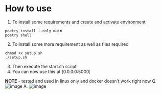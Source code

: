 # How to use
1. To install some requirements and create and activate environment 
```console
poetry install --only main 
poetry shell
```
2. To install some more requirement as well as files required
```console.
chmod +x setup.sh
./setup.sh
```
3. Then execute the start.sh script
4. You can now use this at [0.0.0.0:5000]

**NOTE** - tested and used in linux only and docker doesn't work right now
Q.
![image](https://user-images.githubusercontent.com/93548699/207914425-d6de340d-41db-4756-b782-4b76cadeef05.png)
A.
![image](https://user-images.githubusercontent.com/93548699/207914574-d615dd14-f556-4d1f-8ea9-413525c66a33.png)
